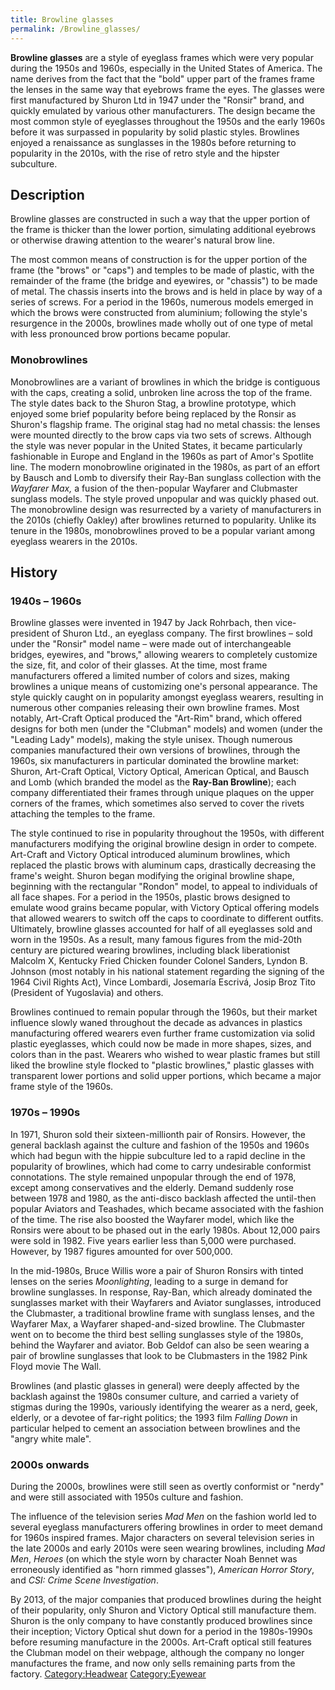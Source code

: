 ```yaml
---
title: Browline glasses
permalink: /Browline_glasses/
---
```


**Browline glasses** are a style of eyeglass frames which were very
popular during the 1950s and 1960s, especially in the United States of
America. The name derives from the fact that the "bold" upper part of
the frames frame the lenses in the same way that eyebrows frame the
eyes. The glasses were first manufactured by Shuron Ltd in 1947 under
the "Ronsir" brand, and quickly emulated by various other manufacturers.
The design became the most common style of eyeglasses throughout the
1950s and the early 1960s before it was surpassed in popularity by solid
plastic styles. Browlines enjoyed a renaissance as sunglasses in the
1980s before returning to popularity in the 2010s, with the rise of
retro style and the hipster subculture.

## Description

Browline glasses are constructed in such a way that the upper portion of
the frame is thicker than the lower portion, simulating additional
eyebrows or otherwise drawing attention to the wearer's natural brow
line.

The most common means of construction is for the upper portion of the
frame (the "brows" or "caps") and temples to be made of plastic, with
the remainder of the frame (the bridge and eyewires, or "chassis") to be
made of metal. The chassis inserts into the brows and is held in place
by way of a series of screws. For a period in the 1960s, numerous models
emerged in which the brows were constructed from aluminium; following
the style's resurgence in the 2000s, browlines made wholly out of one
type of metal with less pronounced brow portions became popular.

### Monobrowlines

Monobrowlines are a variant of browlines in which the bridge is
contiguous with the caps, creating a solid, unbroken line across the top
of the frame. The style dates back to the Shuron Stag, a browline
prototype, which enjoyed some brief popularity before being replaced by
the Ronsir as Shuron's flagship frame. The original stag had no metal
chassis: the lenses were mounted directly to the brow caps via two sets
of screws. Although the style was never popular in the United States, it
became particularly fashionable in Europe and England in the 1960s as
part of Amor's Spotlite line. The modern monobrowline originated in the
1980s, as part of an effort by Bausch and Lomb to diversify their
Ray-Ban sunglass collection with the *Wayfarer Max,* a fusion of the
then-popular Wayfarer and Clubmaster sunglass models. The style proved
unpopular and was quickly phased out. The monobrowline design was
resurrected by a variety of manufacturers in the 2010s (chiefly Oakley)
after browlines returned to popularity. Unlike its tenure in the 1980s,
monobrowlines proved to be a popular variant among eyeglass wearers in
the 2010s.

## History

### 1940s – 1960s

Browline glasses were invented in 1947 by Jack Rohrbach, then
vice-president of Shuron Ltd., an eyeglass company. The first browlines
– sold under the "Ronsir" model name – were made out of interchangeable
bridges, eyewires, and "brows," allowing wearers to completely customize
the size, fit, and color of their glasses. At the time, most frame
manufacturers offered a limited number of colors and sizes, making
browlines a unique means of customizing one's personal appearance. The
style quickly caught on in popularity amongst eyeglass wearers,
resulting in numerous other companies releasing their own browline
frames. Most notably, Art-Craft Optical produced the "Art-Rim" brand,
which offered designs for both men (under the "Clubman" models) and
women (under the "Leading Lady" models), making the style unisex. Though
numerous companies manufactured their own versions of browlines, through
the 1960s, six manufacturers in particular dominated the browline
market: Shuron, Art-Craft Optical, Victory Optical, American Optical,
and Bausch and Lomb (which branded the model as the **Ray-Ban
Browline**); each company differentiated their frames through unique
plaques on the upper corners of the frames, which sometimes also served
to cover the rivets attaching the temples to the frame.

The style continued to rise in popularity throughout the 1950s, with
different manufacturers modifying the original browline design in order
to compete. Art-Craft and Victory Optical introduced aluminum browlines,
which replaced the plastic brows with aluminum caps, drastically
decreasing the frame's weight. Shuron began modifying the original
browline shape, beginning with the rectangular "Rondon" model, to appeal
to individuals of all face shapes. For a period in the 1950s, plastic
brows designed to emulate wood grains became popular, with Victory
Optical offering models that allowed wearers to switch off the caps to
coordinate to different outfits. Ultimately, browline glasses accounted
for half of all eyeglasses sold and worn in the 1950s. As a result, many
famous figures from the mid-20th century are pictured wearing browlines,
including black liberationist Malcolm X, Kentucky Fried Chicken founder
Colonel Sanders, Lyndon B. Johnson (most notably in his national
statement regarding the signing of the 1964 Civil Rights Act), Vince
Lombardi, Josemaría Escrivá, Josip Broz Tito (President of Yugoslavia)
and others.

Browlines continued to remain popular through the 1960s, but their
market influence slowly waned throughout the decade as advances in
plastics manufacturing offered wearers even further frame customization
via solid plastic eyeglasses, which could now be made in more shapes,
sizes, and colors than in the past. Wearers who wished to wear plastic
frames but still liked the browline style flocked to "plastic
browlines," plastic glasses with transparent lower portions and solid
upper portions, which became a major frame style of the 1960s.

### 1970s – 1990s

In 1971, Shuron sold their sixteen-millionth pair of Ronsirs. However,
the general backlash against the culture and fashion of the 1950s and
1960s which had begun with the hippie subculture led to a rapid decline
in the popularity of browlines, which had come to carry undesirable
conformist connotations. The style remained unpopular through the end of
1978, except among conservatives and the elderly. Demand suddenly rose
between 1978 and 1980, as the anti-disco backlash affected the
until-then popular Aviators and Teashades, which became associated with
the fashion of the time. The rise also boosted the Wayfarer model, which
like the Ronsirs were about to be phased out in the early 1980s. About
12,000 pairs were sold in 1982. Five years earlier less than 5,000 were
purchased. However, by 1987 figures amounted for over 500,000.

In the mid-1980s, Bruce Willis wore a pair of Shuron Ronsirs with tinted
lenses on the series *Moonlighting*, leading to a surge in demand for
browline sunglasses. In response, Ray-Ban, which already dominated the
sunglasses market with their Wayfarers and Aviator sunglasses,
introduced the Clubmaster, a traditional browline frame with sunglass
lenses, and the Wayfarer Max, a Wayfarer shaped-and-sized browline. The
Clubmaster went on to become the third best selling sunglasses style of
the 1980s, behind the Wayfarer and aviator. Bob Geldof can also be seen
wearing a pair of browline sunglasses that look to be Clubmasters in the
1982 Pink Floyd movie The Wall.

Browlines (and plastic glasses in general) were deeply affected by the
backlash against the 1980s consumer culture, and carried a variety of
stigmas during the 1990s, variously identifying the wearer as a nerd,
geek, elderly, or a devotee of far-right politics; the 1993 film
*Falling Down* in particular helped to cement an association between
browlines and the "angry white male".

### 2000s onwards

During the 2000s, browlines were still seen as overtly conformist or
"nerdy" and were still associated with 1950s culture and fashion.

The influence of the television series *Mad Men* on the fashion world
led to several eyeglass manufacturers offering browlines in order to
meet demand for 1960s inspired frames. Major characters on several
television series in the late 2000s and early 2010s were seen wearing
browlines, including *Mad Men*, *Heroes* (on which the style worn by
character Noah Bennet was erroneously identified as "horn rimmed
glasses"), *American Horror Story*, and *CSI: Crime Scene
Investigation*.

By 2013, of the major companies that produced browlines during the
height of their popularity, only Shuron and Victory Optical still
manufacture them. Shuron is the only company to have constantly produced
browlines since their inception; Victory Optical shut down for a period
in the 1980s-1990s before resuming manufacture in the 2000s. Art-Craft
optical still features the Clubman model on their webpage, although the
company no longer manufactures the frame, and now only sells remaining
parts from the factory.
[Category:Headwear](/Category:Headwear "wikilink")
[Category:Eyewear](/Category:Eyewear "wikilink")